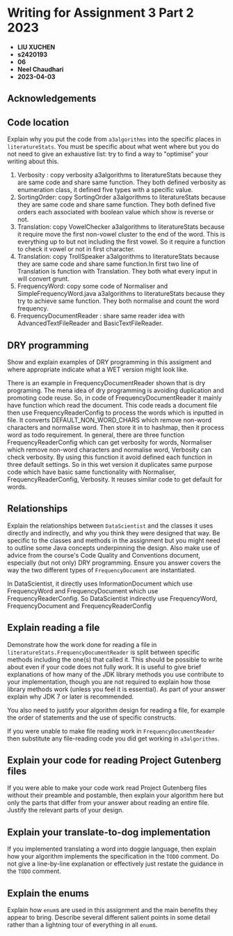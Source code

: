 # Writing for Assignment&nbsp;3 Part&nbsp;2 2023 #

- **LIU XUCHEN**
- **s2420193**
- **06**
- **Neel Chaudhari**
- **2023-04-03**



## Acknowledgements ##



## Code location ##

Explain why you put the code from `a3algorithms` into the specific
places in `literatureStats`. You must be specific about what went
where but you do not need to give an exhaustive list: try to find a
way to "optimise" your writing about this.

1. Verbosity : copy verbosity a3algorithms to literatureStats because they are same code and share same function.
They both defined verbosity as enumeration class, it defined five types with a specific value. 
2. SortingOrder: copy SortingOrder a3algorithms to literatureStats because they are same code and share same function.
They both defined five orders each associated with boolean value which show is reverse or not.
3. Translation: copy VowelChecker a3algorithms to literatureStats because it require move the first non-vowel 
cluster to the end of the word. This is everything up to but not including the first vowel. So it require a function 
to check it vowel or not in first character.
4. Translation: copy TrollSpeaker a3algorithms to literatureStats because they are same code and share same function.In
first two line of Translation is function with Translation. They both what every input in will convert grunt.
5. FrequencyWord: copy some code of Normaliser and SimpleFrequencyWord.java a3algorithms to literatureStats 
 because they try to achieve same function. They both normalise and count the word frequency.
6. FrequencyDocumentReader : share same reader idea with AdvancedTextFileReader and BasicTextFileReader.




## DRY programming ##

Show and explain examples of DRY programming in this assigment and
where appropriate indicate what a WET version might look like.


There is an example in FrequencyDocumentReader shown that is dry programing. The mena idea of dry programming is 
avoiding duplication and promoting code reuse. So, in code of FrequencyDocumentReader it mainly have function which read 
the document. This code reads a document file then use FrequencyReaderConfig to process the words which is inputted
in file. It converts DEFAULT_NON_WORD_CHARS which remove non-word characters and normalise word. Then store it in to 
hashmap, then it process word as todo requirement. In general, there are three function FrequencyReaderConfig which can 
get verbosity for words, Normaliser which remove non-word characters and normalise word, Verbosity can check verbosity. 
By using this function it avoid defined each function in three default settings. 
So in this wet version it duplicates same purpose code which have basic same functionality with Normaliser, 
FrequencyReaderConfig, Verbosity. It reuses similar code to get default for words.

## Relationships ##

Explain the relationships between `DataScientist` and the classes it
uses directly and indirectly, and why you think they were designed
that way. Be specific to the classes and methods in the assignment but
you might need to outline some Java concepts underpinning the
design. Also make use of advice from the course's Code Quality and
Conventions document, especially (but not only) DRY
programming. Ensure you answer covers the way the two different types
of `FrequencyDocument` are instantiated.

In DataScientist, it directly uses InformationDocument which use FrequencyWord and FrequencyDocument which use 
FrequencyReaderConfig. So DataScientist indirectly use FrequencyWord, FrequencyDocument and FrequencyReaderConfig




## Explain reading a file ##

Demonstrate how the work done for reading a file in
`literatureStats.FrequencyDocumentReader` is split between specific
methods including the one(s) that called it. This should be possible
to write about even if your code does not fully work. It is useful to
give brief explanations of how many of the JDK library methods you use
contribute to your implementation, though you are not required to
explain how those library methods work (unless you feel it is
essential). As part of your answer explain why JDK 7 or later is
recommended.

You also need to justify your algorithm design for reading a file, for
example the order of statements and the use of specific constructs.

If you were unable to make file reading work in
`FrequencyDocumentReader` then substitute any file-reading code you
did get working in `a3algorithms`.

## Explain your code for reading Project Gutenberg files ##

If you were able to make your code work read Project Gutenberg files
without their preamble and postamble, then explain your algorithm here
but only the parts that differ from your answer about reading an
entire file. Justify the relevant parts of your design.

## Explain your translate-to-dog implementation ##

If you implemented translating a word into doggie language, then
explain how your algorithm implements the specification in the `TODO`
comment. Do not give a line-by-line explanation or effectively just
restate the guidance in the `TODO` comment.

## Explain the enums ##

Explain how `enum`s are used in this assignment and the main benefits
they appear to bring. Describe several different salient points in
some detail rather than a lightning tour of everything in all `enum`s.
